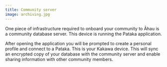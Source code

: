 ```yaml
---
title: Community server
image: archiving.jpg
---
```


One piece of infrastructure required to onboard your community to Āhau is a community database server. This device is running the Pataka application.

After opening the application you will be prompted to create a personal profile and connect to a Pataka. This is your Kakawa device. This will sync an encrypted copy of your database with the community server and enable sharing information with other community members.

<app-button :color="true" localurl=":8089" text="Access Pataka"></app-button>

<app-button localurl=":8086/all/https://docs.ahau.io/#/get_started" text="Read the guide"></app-button>
